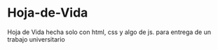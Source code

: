 # Hoja-de-Vida
Hoja de Vida hecha solo con html, css y algo de js. para entrega de un trabajo universitario 
